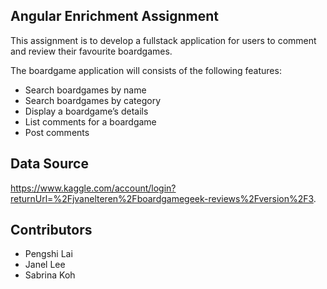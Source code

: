 ## Angular Enrichment Assignment
This assignment is to develop a fullstack application for users to comment and review their favourite boardgames.

The boardgame application will consists of the following features:

* Search boardgames by name
* Search boardgames by category
* Display a boardgame’s details
* List comments for a boardgame
* Post comments

## Data Source
https://www.kaggle.com/account/login?returnUrl=%2Fjvanelteren%2Fboardgamegeek-reviews%2Fversion%2F3.

## Contributors
* Pengshi Lai
* Janel Lee
* Sabrina Koh
